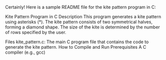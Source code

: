 
Certainly! Here is a sample README file for the kite pattern program in C:

Kite Pattern Program in C
Description
This program generates a kite pattern using asterisks (*). The kite pattern consists of two symmetrical halves, forming a diamond shape. The size of the kite is determined by the number of rows specified by the user.

Files
kite_pattern.c: The main C program file that contains the code to generate the kite pattern.
How to Compile and Run
Prerequisites
A C compiler (e.g., gcc)
